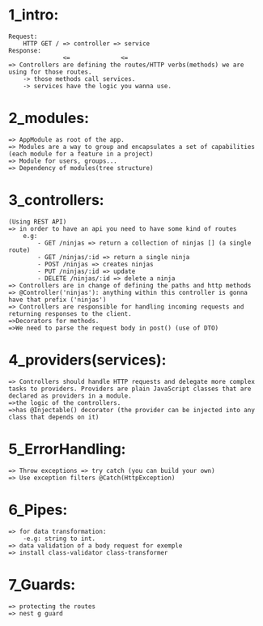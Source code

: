 # 1_intro:

    Request: 
        HTTP GET / => controller => service
    Response: 
                   <=              <=
    => Controllers are defining the routes/HTTP verbs(methods) we are using for those routes.
        -> those methods call services.
        -> services have the logic you wanna use.

# 2_modules:

    => AppModule as root of the app.
    => Modules are a way to group and encapsulates a set of capabilities (each module for a feature in a project)
    => Module for users, groups...
    => Dependency of modules(tree structure)

# 3_controllers:
    (Using REST API)
    => in order to have an api you need to have some kind of routes
        e.g:
            - GET /ninjas => return a collection of ninjas [] (a single route)
            - GET /ninjas/:id => return a single ninja
            - POST /ninjas => creates ninjas
            - PUT /ninjas/:id => update
            - DELETE /ninjas/:id => delete a ninja
    => Controllers are in change of defining the paths and http methods
    => @Controller('ninjas'): anything within this controller is gonna have that prefix ('ninjas')
    => Controllers are responsible for handling incoming requests and returning responses to the client.
    =>Decorators for methods.
    =>We need to parse the request body in post() (use of DTO)

# 4_providers(services):
    => Controllers should handle HTTP requests and delegate more complex tasks to providers. Providers are plain JavaScript classes that are declared as providers in a module.
    =>the logic of the controllers.
    =>has @Injectable() decorator (the provider can be injected into any class that depends on it)
    
# 5_ErrorHandling:
    => Throw exceptions => try catch (you can build your own)
    => Use exception filters @Catch(HttpException)

# 6_Pipes:
    => for data transformation: 
        -e.g: string to int.
    => data validation of a body request for exemple
    => install class-validator class-transformer

# 7_Guards: 
    => protecting the routes 
    => nest g guard